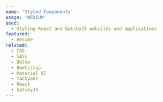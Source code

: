 ```yaml
---
name: 'Styled Components'
usage: 'MEDIUM'
used:
  - Styling React and GatsbyJS websites and applications
featured:
  - Resume
related:
  - CSS
  - SASS
  - Bulma
  - Bootstrap
  - Material UI
  - Tachyons
  - React
  - GatsbyJS
---
```

